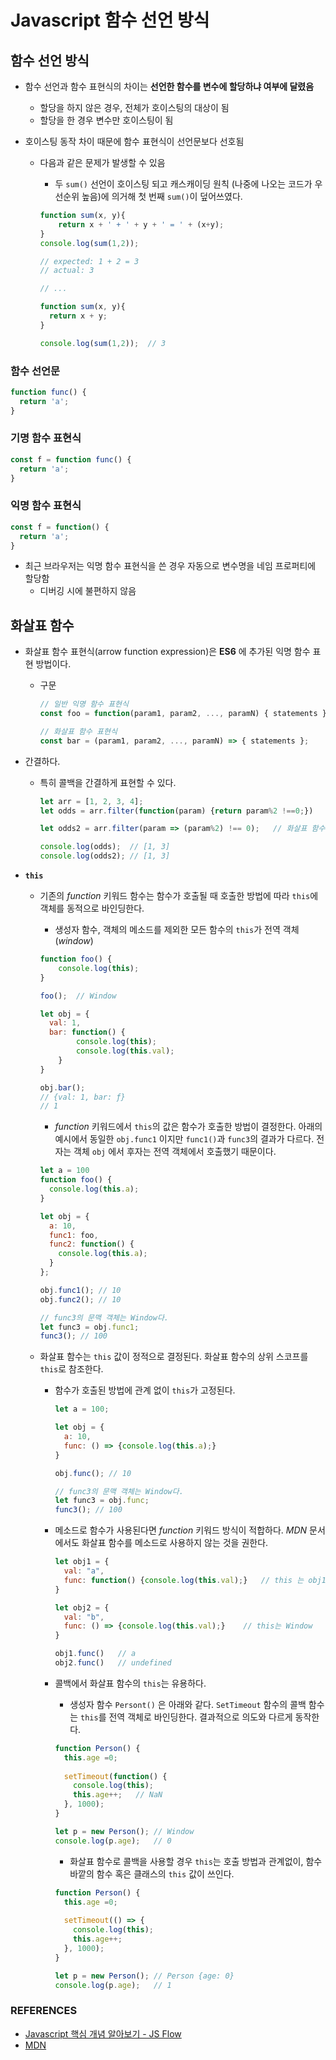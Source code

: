 # Javascript 함수 선언 방식

## 함수 선언 방식

* 함수  선언과 함수 표현식의 차이는 **선언한 함수를 변수에 할당하냐 여부에 달렸음**

  * 할당을 하지 않은 경우, 전체가 호이스팅의 대상이 됨
  * 할당을 한 경우 변수만 호이스팅이 됨

* 호이스팅 동작 차이 때문에 함수 표현식이 선언문보다 선호됨

  * 다음과 같은 문제가 발생할 수 있음

    * 두 `sum()` 선언이 호이스팅 되고 캐스캐이딩 원칙 (나중에 나오는 코드가 우선순위 높음)에 의거해 첫 번째 `sum()`이 덮어쓰였다.

    ```javascript
    function sum(x, y){
    	return x + ' + ' + y + ' = ' + (x+y);
    }
    console.log(sum(1,2));	
    
    // expected: 1 + 2 = 3
    // actual: 3
    
    // ...
    
    function sum(x, y){
      return x + y;
    }
    
    console.log(sum(1,2));	// 3 
    ```

    

### 함수 선언문

```javascript
function func() {
  return 'a';
}
```



### 기명 함수 표현식

```javascript
const f = function func() {
  return 'a';
}
```



### 익명 함수 표현식

```javascript
const f = function() {
  return 'a';
}
```

* 최근 브라우저는 익명 함수 표현식을 쓴 경우 자동으로 변수명을 네임 프로퍼티에 할당함
  * 디버깅 시에 불편하지 않음



## 화살표 함수

* 화살표 함수 표현식(arrow function expression)은  **ES6** 에 추가된 익명 함수 표현 방법이다.

  * 구문

    ```javascript
    // 일반 익명 함수 표현식
    const foo = function(param1, param2, ..., paramN) { statements };
    
    // 화살표 함수 표현식
    const bar = (param1, param2, ..., paramN) => { statements };
    ```

* 간결하다.

  * 특히 콜백을 간결하게 표현할 수 있다.

    ```javascript
    let arr = [1, 2, 3, 4];
    let odds = arr.filter(function(param) {return param%2 !==0;})	// 일반 익명 함수
    
    let odds2 = arr.filter(param => (param%2) !== 0);	// 화살표 함수
    
    console.log(odds);	// [1, 3]
    console.log(odds2);	// [1, 3]
    ```

* **`this`**

  * 기존의 *function* 키워드 함수는 함수가 호출될 때 호출한 방법에 따라 `this`에 객체를 동적으로 바인딩한다.

    * 생성자 함수, 객체의 메소드를 제외한 모든 함수의 `this`가 전역 객체(*window*)

    ```javascript
    function foo() {
        console.log(this);
    }
    
    foo();	// Window
    
    let obj = {
      val: 1,
      bar: function() {
            console.log(this);
            console.log(this.val);
        }
    }
    
    obj.bar();
    // {val: 1, bar: ƒ}
    // 1
    ```

    * *function* 키워드에서 `this`의 값은 함수가 호출한 방법이 결정한다.  아래의 예시에서 동일한 `obj.func1` 이지만 `func1()`과 `func3`의 결과가 다르다. 전자는 객체  `obj` 에서 후자는 전역 객체에서 호출했기 때문이다.

    ```javascript
    let a = 100
    function foo() {
      console.log(this.a);
    }
    
    let obj = {
      a: 10,
      func1: foo,
      func2: function() {
        console.log(this.a);
      }
    };
    
    obj.func1(); // 10
    obj.func2(); // 10
    
    // func3의 문맥 객체는 Window다.
    let func3 = obj.func1;
    func3(); // 100
    ```

    

  * 화살표 함수는 `this` 값이 정적으로 결정된다. 화살표 함수의 상위 스코프를  `this`로 참조한다. 

    * 함수가 호출된 방법에 관계 없이 `this`가 고정된다.

      ```javascript
      let a = 100;
      
      let obj = {
        a: 10,
        func: () => {console.log(this.a);}
      }
      
      obj.func(); // 10
      
      // func3의 문맥 객체는 Window다.
      let func3 = obj.func;
      func3(); // 100
      ```

      

    * 메소드로 함수가 사용된다면  *function* 키워드 방식이 적합하다. *MDN* 문서에서도 화살표 함수를 메소드로 사용하지 않는 것을 권한다.

      ```javascript
      let obj1 = {
        val: "a",
        func: function() {console.log(this.val);}	// this 는 obj1
      }
      
      let obj2 = {
        val: "b",
        func: () => {console.log(this.val);}	// this는 Window
      }
      
      obj1.func()	// a
      obj2.func()	// undefined
      ```

      

    * 콜백에서 화살표 함수의  `this`는 유용하다.

      * 생성자 함수 `Persont()` 은 아래와 같다. `SetTimeout` 함수의 콜백 함수는 `this`를 전역 객체로 바인딩한다. 결과적으로 의도와 다르게 동작한다.

      ```javascript
      function Person() {
        this.age =0;
        
        setTimeout(function() {
          console.log(this);
          this.age++;	// NaN
        }, 1000);
      }
      
      let p = new Person();	// Window
      console.log(p.age);	// 0
      ```

      * 화살표 함수로 콜백을 사용할 경우 `this`는 호출 방법과 관계없이, 함수 바깥의 함수 혹은 클래스의  `this` 값이 쓰인다.

      ```javascript
      function Person() {
        this.age =0;
        
        setTimeout(() => {
          console.log(this);
          this.age++;
        }, 1000);
      }
      
      let p = new Person();	// Person {age: 0}
      console.log(p.age);	// 1
      ```

      

### REFERENCES

* [Javascript 핵심 개념 알아보기 - JS Flow]([https://www.inflearn.com/course/%ED%95%B5%EC%8B%AC%EA%B0%9C%EB%85%90-javascript-flow](https://www.inflearn.com/course/핵심개념-javascript-flow))
* [MDN](https://developer.mozilla.org/ko/)

